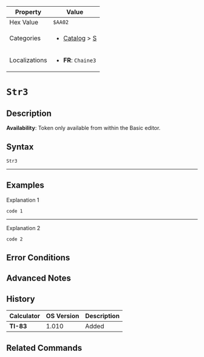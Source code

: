 | Property      | Value |
|---------------|-------|
| Hex Value     | `$AA02`|
| Categories    | <ul><li>[Catalog](../categories/Catalog.md) > [S](../categories/Catalog.md#S)</li></ul> |
| Localizations | <ul><li><b>FR</b>: `Chaine3`</li></ul> |

# `Str3`

## Description



<b>Availability</b>: Token only available from within the Basic editor.

## Syntax
`Str3`

<hr>

## Examples

Explanation 1
```ti-basic
code 1
```
---
Explanation 2
```ti-basic
code 2
```

## Error Conditions


## Advanced Notes


## History
| Calculator | OS Version | Description |
|------------|------------|-------------|
| <b>TI-83</b> | 1.010 | Added

## Related Commands

    